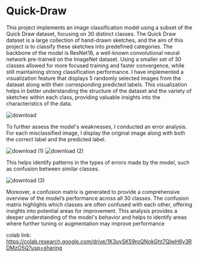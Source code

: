 # Quick-Draw
This project implements an image classification model using a subset of the Quick Draw dataset, focusing on 30 distinct classes. The Quick Draw dataset is a large collection of hand-drawn sketches, and the aim of this project is to classify these sketches into predefined categories.
The backbone of the model is ResNet18, a well-known convolutional neural network pre-trained on the ImageNet dataset. Using a smaller set of 30 classes allowed for more focused training and faster convergence, while still maintaining strong classification performance.
I have implemented a visualization feature that displays 5 randomly selected images from the dataset along with their corresponding predicted labels. This visualization helps in better understanding the structure of the dataset and the variety of sketches within each class, providing valuable insights into the characteristics of the data.

![download](https://github.com/user-attachments/assets/428d7ff6-58f2-4d9d-b2c3-4baaad364cef)


To further assess the model's weaknesses, I conducted an error analysis. For each misclassified image, I display the original image along with both the correct label and the predicted label. 

![download (1)](https://github.com/user-attachments/assets/94f82161-2757-475b-a3ac-bacd5b989b06)     ![download (2)](https://github.com/user-attachments/assets/fd724305-b63b-4d8a-afcc-8aa1a75fdb3c)

This helps identify patterns in the types of errors made by the model, such as confusion between similar classes.

![download (3)](https://github.com/user-attachments/assets/b22c1ac4-9eb7-42c5-ad75-be85a6513b5c)

Moreover, a confusion matrix is generated to provide a comprehensive overview of the model’s performance across all 30 classes. The confusion matrix highlights which classes are often confused with each other, offering insights into potential areas for improvement. This analysis provides a deeper understanding of the model's behavior and helps to identify areas where further tuning or augmentation may improve performance

colab link: https://colab.research.google.com/drive/1K3uySK59roQNokGht7QIwH6y3RDMzO5Q?usp=sharing
